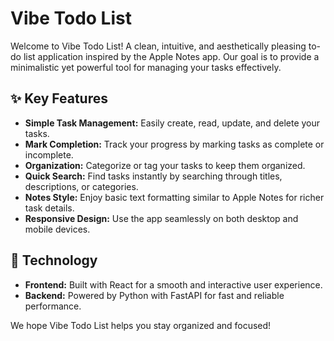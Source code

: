 # Vibe Todo List

Welcome to Vibe Todo List! A clean, intuitive, and aesthetically pleasing to-do list application inspired by the Apple Notes app. Our goal is to provide a minimalistic yet powerful tool for managing your tasks effectively.

## ✨ Key Features

*   **Simple Task Management:** Easily create, read, update, and delete your tasks.
*   **Mark Completion:** Track your progress by marking tasks as complete or incomplete.
*   **Organization:** Categorize or tag your tasks to keep them organized.
*   **Quick Search:** Find tasks instantly by searching through titles, descriptions, or categories.
*   **Notes Style:** Enjoy basic text formatting similar to Apple Notes for richer task details.
*   **Responsive Design:** Use the app seamlessly on both desktop and mobile devices.

## 🚀 Technology

*   **Frontend:** Built with React for a smooth and interactive user experience.
*   **Backend:** Powered by Python with FastAPI for fast and reliable performance.

We hope Vibe Todo List helps you stay organized and focused! 